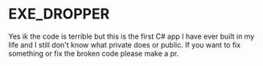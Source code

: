 # EXE_DROPPER
Yes ik the code is terrible but this is the first C# app I have ever built in my life and I still don't know what private does or public. If you want to fix something or fix the broken code please make a pr.
